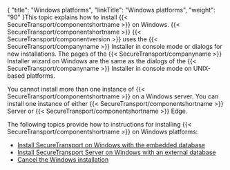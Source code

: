 {
    "title": "Windows platforms",
    "linkTitle": "Windows platforms",
    "weight": "90"
}This topic explains how to install {{< SecureTransport/componentshortname  >}} on Windows. {{< SecureTransport/componentshortname  >}} {{< SecureTransport/componentversion  >}} uses the {{< SecureTransport/companyname  >}} Installer in console mode or dialogs for new installations. The pages of the {{< SecureTransport/companyname  >}} Installer wizard on Windows are the same as the dialogs of the {{< SecureTransport/companyname  >}} Installer in console mode on UNIX-based platforms.

You cannot install more than one instance of {{< SecureTransport/componentshortname  >}} on a Windows server. You can install one instance of either {{< SecureTransport/componentshortname  >}} Server or {{< SecureTransport/componentshortname  >}} Edge.

The following topics provide how to instructions for installing {{< SecureTransport/componentshortname  >}} on Windows platforms:

-   [Install SecureTransport on Windows with the embedded database](install_to_use_embedded_database)
-   [Install SecureTransport Server on Windows with an external database](install_on_windows_with_external_database)
-   [Cancel the Windows installation](cancel_windows_installation)
